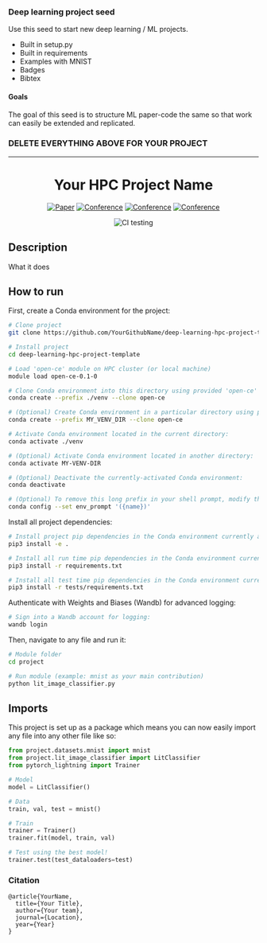 ### Deep learning project seed
Use this seed to start new deep learning / ML projects.

- Built in setup.py
- Built in requirements
- Examples with MNIST
- Badges
- Bibtex

#### Goals  
The goal of this seed is to structure ML paper-code the same so that work can easily be extended and replicated.   

### DELETE EVERYTHING ABOVE FOR YOUR PROJECT  
 
---

<div align="center">    
 
# Your HPC Project Name     

[![Paper](http://img.shields.io/badge/paper-arxiv.1001.2234-B31B1B.svg)](https://www.nature.com/articles/nature14539)
[![Conference](http://img.shields.io/badge/NeurIPS-2019-4b44ce.svg)](https://papers.nips.cc/book/advances-in-neural-information-processing-systems-31-2018)
[![Conference](http://img.shields.io/badge/ICLR-2019-4b44ce.svg)](https://papers.nips.cc/book/advances-in-neural-information-processing-systems-31-2018)
[![Conference](http://img.shields.io/badge/AnyConference-year-4b44ce.svg)](https://papers.nips.cc/book/advances-in-neural-information-processing-systems-31-2018)  
<!--
ARXIV   
[![Paper](http://img.shields.io/badge/arxiv-math.co:1480.1111-B31B1B.svg)](https://www.nature.com/articles/nature14539)
-->
![CI testing](https://github.com/amorehead/deep-learning-hpc-project-template/workflows/CI%20testing/badge.svg?branch=master&event=push)


<!--  
Conference   
-->   
</div>
 
## Description   
What it does   

## How to run   
First, create a Conda environment for the project:
```bash
# Clone project   
git clone https://github.com/YourGithubName/deep-learning-hpc-project-template

# Install project   
cd deep-learning-hpc-project-template

# Load 'open-ce' module on HPC cluster (or local machine)
module load open-ce-0.1-0

# Clone Conda environment into this directory using provided 'open-ce' environment:
conda create --prefix ./venv --clone open-ce

# (Optional) Create Conda environment in a particular directory using provided 'open-ce' environment:
conda create --prefix MY_VENV_DIR --clone open-ce

# Activate Conda environment located in the current directory:
conda activate ./venv

# (Optional) Activate Conda environment located in another directory:
conda activate MY-VENV-DIR

# (Optional) Deactivate the currently-activated Conda environment:
conda deactivate

# (Optional) To remove this long prefix in your shell prompt, modify the env_prompt setting in your .condarc file with:
conda config --set env_prompt '({name})'
```

Install all project dependencies:
```bash
# Install project pip dependencies in the Conda environment currently activated:
pip3 install -e .

# Install all run time pip dependencies in the Conda environment currently activated:
pip3 install -r requirements.txt

# Install all test time pip dependencies in the Conda environment currently activated:
pip3 install -r tests/requirements.txt
 ```   

Authenticate with Weights and Biases (Wandb) for advanced logging:
```bash
# Sign into a Wandb account for logging:
wandb login
 ```   

 Then, navigate to any file and run it:
 ```bash
# Module folder
cd project

# Run module (example: mnist as your main contribution)   
python lit_image_classifier.py    
```

## Imports
This project is set up as a package which means you can now easily import any file into any other file like so:
```python
from project.datasets.mnist import mnist
from project.lit_image_classifier import LitClassifier
from pytorch_lightning import Trainer

# Model
model = LitClassifier()

# Data
train, val, test = mnist()

# Train
trainer = Trainer()
trainer.fit(model, train, val)

# Test using the best model!
trainer.test(test_dataloaders=test)
```

### Citation   
```
@article{YourName,
  title={Your Title},
  author={Your team},
  journal={Location},
  year={Year}
}
```   
